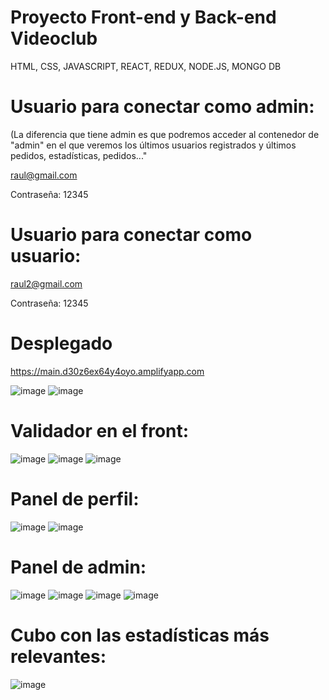 # Proyecto Front-end y Back-end Videoclub
HTML, CSS, JAVASCRIPT, REACT, REDUX, NODE.JS, MONGO DB


# Usuario para conectar como admin:
(La diferencia que tiene admin es que podremos acceder al contenedor de "admin" en el que veremos los últimos usuarios registrados y últimos pedidos, estadísticas, pedidos..."

raul@gmail.com

Contraseña:
12345

# Usuario para conectar como usuario:
raul2@gmail.com

Contraseña:
12345

# Desplegado
https://main.d30z6ex64y4oyo.amplifyapp.com

![image](https://user-images.githubusercontent.com/28491001/145027441-f47ecb26-ac23-450e-99bb-a65e44e10018.png)
![image](https://user-images.githubusercontent.com/28491001/145027475-a93391b9-e1f4-4fbe-96f4-4c4839259ff3.png)
# Validador en el front:
![image](https://user-images.githubusercontent.com/28491001/145027625-235b21f0-2599-4353-bc89-67c43612a481.png)
![image](https://user-images.githubusercontent.com/28491001/145027701-a1634cbb-aa0c-4f85-b8ab-74293c12e1f6.png)
![image](https://user-images.githubusercontent.com/28491001/145027749-087b6040-a6c9-4d8a-b7d4-95fb8fe8e860.png)
# Panel de perfil: 
![image](https://user-images.githubusercontent.com/28491001/145032546-a3201415-62b4-456e-9a55-492b7ecf236e.png)
![image](https://user-images.githubusercontent.com/28491001/145032584-76d63f35-6985-40a8-bcba-26c1b834f67e.png)

# Panel de admin:
![image](https://user-images.githubusercontent.com/28491001/145027879-88484fc6-e25c-4820-ae81-8553b4830409.png)
![image](https://user-images.githubusercontent.com/28491001/145027915-bd616423-9dfa-4c5e-86a8-eb1e36057f97.png)
![image](https://user-images.githubusercontent.com/28491001/145027933-98c72747-080d-4a74-8909-736359959cf9.png)
![image](https://user-images.githubusercontent.com/28491001/145027968-422954c8-adaf-4504-a1a7-3a0e3ca12365.png)
# Cubo con las estadísticas más relevantes:
![image](https://user-images.githubusercontent.com/28491001/145028002-a36b86d9-441e-4c02-b6a9-d92fd3e5d7f3.png)


